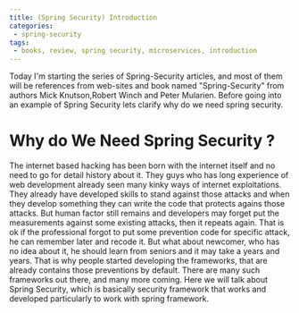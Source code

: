 ```yaml
---
title: (Spring Security) Introduction
categories:
 - spring-security
tags:
 - books, review, spring security, microservices, introduction
---
```


Today I'm starting the series of Spring-Security articles, and most of them will be references from web-sites and book named "Spring-Security" from authors Mick Knutson,Robert Winch and Peter Mularien. Before going into an example of Spring Security lets clarify why do we need spring security.

# Why do We Need Spring Security ?

The internet based hacking has been born with the internet itself and no need to go for detail history about it. They guys who has long experience of web development already seen many kinky ways of internet exploitations. They already have developed skills to stand against those attacks and when they develop something they can write the code that protects agains those attacks. But human factor still remains and developers may forget put the measurements against some existing attacks, then it repeats again. That is ok if the professional forgot to put some prevention code for specific attack, he can remember later and recode it. But what about newcomer, who has no idea about it, he should learn from seniors and it may take a years and years. That is why people started developing the frameworks, that are already contains those preventions by default. There are many such frameworks out there, and many more coming. Here we will talk about Spring Security, which is basically security framework that works and developed particularly to work with spring framework.


